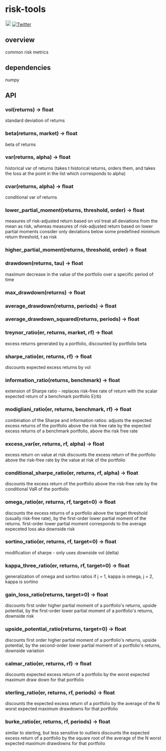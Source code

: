 # risk-tools  
<a href="https://badge.fury.io/py/risk-tools"><img src="https://badge.fury.io/py/risk-tools.svg" alt="PyPI version" height="18"></a>
[![Twitter](https://img.shields.io/twitter/url/https/pypi.python.org/pypi/risk-tools.svg?style=social)](https://twitter.com/intent/tweet?text=Wow:&url=https%3A%2F%2Fpypi.python.org%2Fpypi%2Frisk-tools)

## overview
common risk metrics


## dependencies

numpy


## API

### vol(returns) -> float
standard deviation of returns


### beta(returns, market) -> float
beta of returns

### var(returns, alpha) -> float
historical var of returns (takes t historical returns, orders them, and takes the loss at the point in the list which corresponds to alpha)


### cvar(returns, alpha) -> float
conditional var of returns

### lower_partial_moment(returns, threshold, order) -> float
measures of risk-adjusted return based on vol treat all deviations from the mean as risk, whereas measures of risk-adjusted return based on lower partial moments consider only deviations below some predefined minimum return threshold, t as risk

### higher_partial_moment(returns, threshold, order) -> float


### drawdown(returns, tau) -> float
maximum decrease in the value of the portfolio over a specific period of time


### max_drawdown(returns) -> float


### average_drawdown(returns, periods) -> float


### average_drawdown_squared(returns, periods) -> float


### treynor_ratio(er, returns, market, rf) -> float
excess returns generated by a portfolio, discounted by portfolio beta


### sharpe_ratio(er, returns, rf) -> float
discounts expected excess returns by vol


### information_ratio(returns, benchmark) -> float
extension of Sharpe ratio - replaces risk-free rate of return with the scalar expected return of a benchmark portfolio E(rb)


### modigliani_ratio(er, returns, benchmark, rf) -> float
combination of the Sharpe and information ratios: adjusts the expected excess returns of the portfolio above the risk free rate by the expected excess returns of a benchmark portfolio, above the risk free rate


### excess_var(er, returns, rf, alpha) -> float
excess return on value at risk discounts the excess return of the portfolio above the risk-free rate by the value at risk of the portfolio


### conditional_sharpe_ratio(er, returns, rf, alpha) -> float
discounts the excess return of the portfolio above the risk-free rate by the conditional VaR of the portfolio


### omega_ratio(er, returns, rf, target=0) -> float
discounts the excess returns of a portfolio above the target threshold
(usually risk-free rate), by the first-order lower partial moment of the returns. first-order lower partial moment corresponds to the average expeceted loss aka downside risk


### sortino_ratio(er, returns, rf, target=0) -> float
modification of sharpe - only uses downside vol (delta)


### kappa_three_ratio(er, returns, rf, target=0) -> float
generalization of omega and sortino ratios
if j = 1, kappa is omega, j = 2, kappa is sortino


### gain_loss_ratio(returns, target=0) -> float
discounts first order higher partial moment of a portfolio's returns, upside potential, by the first-order lower partial moment of a portfolio's returns, downside risk


### upside_potential_ratio(returns, target=0) -> float
discounts first order higher partial moment of a portfolio's returns, upside potential, by the second-order lower partial moment of a portfolio's returns, downside variation


### calmar_ratio(er, returns, rf) -> float
discounts expected excess return of a portfolio by the worst expected maximum draw down for that portfolio


### sterling_ratio(er, returns, rf, periods) -> float
discounts the expected excess return of a portfolio by the average of the N worst expected maximum drawdowns for that portfolio


### burke_ratio(er, returns, rf, periods) -> float
similar to sterling, but less sensitive to outliers discounts the expected excess return of a portfolio by the square root of the average of the N worst expected maximum drawdowns for that portfolio
